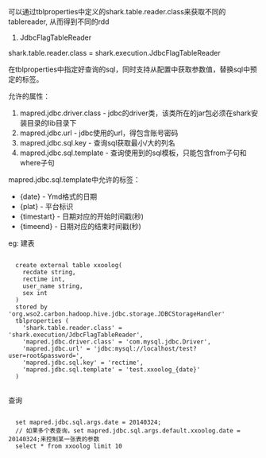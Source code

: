 可以通过tblproperties中定义的shark.table.reader.class来获取不同的tablereader, 从而得到不同的rdd

1. JdbcFlagTableReader

  shark.table.reader.class = shark.execution.JdbcFlagTableReader

  在tblproperties中指定好查询的sql，同时支持从配置中获取参数值，替换sql中预定的标签。

  允许的属性：
  1. mapred.jdbc.driver.class - jdbc的driver类，该类所在的jar包必须在shark安装目录的lib目录下
  2. mapred.jdbc.url - jdbc使用的url，得包含账号密码
  3. mapred.jdbc.sql.key - 查询sql获取最小/大的列名
  4. mapred.jdbc.sql.template - 查询使用到的sql模板，只能包含from子句和where子句


  mapred.jdbc.sql.template中允许的标签：
  * {date} - Ymd格式的日期
  * {plat} - 平台标识
  * {timestart} - 日期对应的开始时间戳(秒)
  * {timeend} - 日期对应的结束时间戳(秒)

  eg:
  建表
<pre>
<code>
  create external table xxoolog(
    recdate string,
    rectime int,
    user_name string,
    sex int
  )
  stored by 'org.wso2.carbon.hadoop.hive.jdbc.storage.JDBCStorageHandler'
  tblproperties (
    'shark.table.reader.class' = 'shark.execution/JdbcFlagTableReader',
    'mapred.jdbc.driver.class' = 'com.mysql.jdbc.Driver',
    'mapred.jdbc.url' = 'jdbc:mysql://localhost/test?user=root&password=',
    'mapred.jdbc.sql.key' = 'rectime',
    'mapred.jdbc.sql.template' = 'test.xxoolog_{date}'
  )
</code>
</pre>
  查询
<pre>
<code>
  set mapred.jdbc.sql.args.date = 20140324;
  // 如果多个表查询，set mapred.jdbc.sql.args.default.xxoolog.date = 20140324;来控制某一张表的参数
  select * from xxoolog limit 10
</code>
</pre>